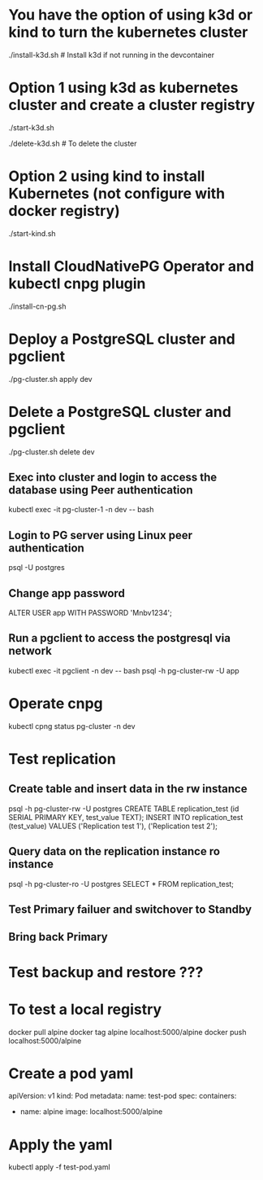 # You have the option of using k3d or kind to turn the kubernetes cluster
./install-k3d.sh  # Install k3d if not running in the devcontainer

# Option 1 using k3d as kubernetes cluster and create a cluster registry
./start-k3d.sh  

./delete-k3d.sh # To delete the cluster

# Option 2 using kind to install Kubernetes (not configure with docker registry)
./start-kind.sh

# Install CloudNativePG Operator and kubectl cnpg plugin
./install-cn-pg.sh

# Deploy a PostgreSQL cluster and pgclient
./pg-cluster.sh apply dev

# Delete a PostgreSQL cluster and pgclient
./pg-cluster.sh delete dev

## Exec into cluster and login to access the database using Peer authentication
kubectl exec -it pg-cluster-1 -n dev -- bash

## Login to PG server using Linux peer authentication
psql -U postgres

## Change app password
ALTER USER app WITH PASSWORD 'Mnbv1234';

## Run a pgclient to access the postgresql via network
kubectl exec -it pgclient -n dev -- bash
psql -h pg-cluster-rw -U app

# Operate cnpg

kubectl cpng status pg-cluster -n dev

# Test replication
## Create table and insert data in the rw instance
psql -h pg-cluster-rw -U postgres
CREATE TABLE replication_test (id SERIAL PRIMARY KEY, test_value TEXT);
INSERT INTO replication_test (test_value) VALUES ('Replication test 1'), ('Replication test 2');

## Query data on the replication instance ro instance
psql -h pg-cluster-ro -U postgres
SELECT * FROM replication_test;

## Test Primary failuer and switchover to Standby

## Bring back Primary

# Test backup and restore ???

# To test a local registry
docker pull alpine
docker tag alpine localhost:5000/alpine
docker push localhost:5000/alpine

# Create a pod yaml
apiVersion: v1
kind: Pod
metadata:
  name: test-pod
spec:
  containers:
  - name: alpine
    image: localhost:5000/alpine

# Apply the yaml
kubectl apply -f test-pod.yaml
